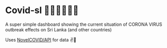 # Covid-sl 👨‍⚕️👩‍⚕️🛌🤧

A super simple dashboard showing the current situation of CORONA VIRUS outbreak effects on Sri Lanka (and other countries) 

Uses [NovelCOVID/API](https://github.com/NovelCOVID/API) for data ✌💐
